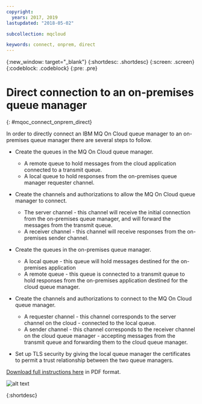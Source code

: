 ```yaml
---
copyright:
  years: 2017, 2019
lastupdated: "2018-05-02"

subcollection: mqcloud

keywords: connect, onprem, direct
---
```


{:new_window: target="_blank"}
{:shortdesc: .shortdesc}
{:screen: .screen}
{:codeblock: .codeblock}
{:pre: .pre}

# Direct connection to an on-premises queue manager
{: #mqoc_connect_onprem_direct}

In order to directly connect an IBM MQ On Cloud queue manager to an on-premises queue manager there are several steps to follow.

* Create the queues in the MQ On Cloud queue manager.

  * A remote queue to hold messages from the cloud application connected to a transmit queue.
  * A local queue to hold responses from the on-premises queue manager requester channel.


* Create the channels and authorizations to allow the MQ On Cloud queue manager to connect.

  * The server channel - this channel will receive the initial connection from the on-premises queue manager, and will forward the messages from the transmit queue.
  * A receiver channel - this channel will receive responses from the on-premises sender channel.


* Create the queues in the on-premises queue manager.

  * A local queue - this queue will hold messages destined for the on-premises application
  * A remote queue - this queue is connected to a transmit queue to hold responses from the on-premises application
  destined for the cloud queue manager.


* Create the channels and authorizations to connect to the MQ On Cloud queue manager.

  * A requester channel - this channel corresponds to the server channel on the cloud - connected to the local queue.
  * A sender channel - this channel corresponds to the receiver channel on the cloud queue manager - accepting
  messages from the transmit queue and forwarding them to the cloud queue manager.


* Set up TLS security by giving the local queue manager the certificates to permit a trust relationship between the two queue managers.

[Download full instructions here](https://ibm.biz/BdqDUD) in PDF format.

![alt text][connect_on_prem1]

[connect_on_prem1]: ./images/mqoc_connect_onprem1.png "Direct Connection"

{:shortdesc}
